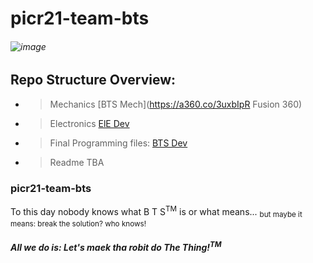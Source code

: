 # picr21-team-bts
###### ![image](https://user-images.githubusercontent.com/30321314/132842864-88c2c4f2-6b53-4bf2-b4de-b94aaf28764a.png)
## Repo Structure Overview:
- > Mechanics [BTS Mech](https://a360.co/3uxbIpR Fusion 360)
- > Electronics [ElE Dev](https://github.com/ut-robotics/picr21-team-bts/tree/main/Electronics)
- > Final Programming files: [BTS Dev](https://github.com/ut-robotics/picr21-team-bts/tree/main/BTS%20dev)
- > Readme TBA

### picr21-team-bts
To this day nobody knows what B T S<sup>TM</sup> is or what means... 
<sub>but maybe it means: break the solution? who knows!</sub>
##### All we do is: Let's maek tha robit do The Thing!<sup>TM</sup>
